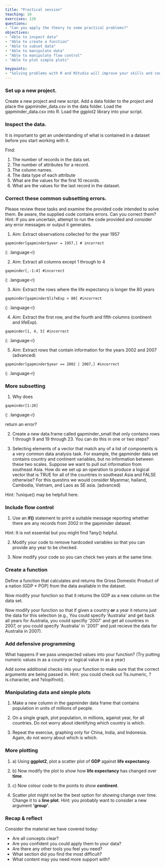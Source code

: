 ```yaml
---
title: "Practical session"
teaching: 10
exercises: 120
questions:
- "Can you apply the theory to some practical problems?"
objectives:
- "Able to inspect data"
- "Able to create a function"
- "Able to subset data"
- "Able to manipulate data"
- "Able to manipulate flow control"
- "Able to plot simple plots"

keypoints:
- "Solving problems with R and RStudio will improve your skills and confidence"
---
```

### Set up a new project.
Create a new project and new script. Add a data folder to the project and place the gapminder_data.csv in the data folder. Load the gapminder_data.csv into R. Load the ggplot2 library into your script.

### Inspect the data.

It is important to get an understanding of what is contained in a dataset before you start working with it.

Find:
1. The number of records in the data set.
2. The number of attributes for a record.
3. The column names.
4. The data type of each attribute
5. What are the values for the first 10 records. 
6. What are the values for the last record in the dataset.


### Correct these common subsetting errors.

Please review these tasks and examine the provided code intended to solve them. Be aware, the supplied code contains errors. Can you correct them? Hint: If you are uncertain, attempt to run the code provided and consider any error messages or output it generates.

1. Aim: Extract observations collected for the year 1957

```
gapminder[gapminder$year = 1957,] # incorrect
```
{: .language-r}

2. Aim: Extract all columns except 1 through to 4

```
gapminder[,-1:4] #incorrect
```
{: .language-r}

3. Aim: Extract the rows where the life expectancy is longer the 80 years

```
gapminder[gapminder$lifeExp > 80] #incorrect
```
{: .language-r}

4. Aim: Extract the first row, and the fourth and fifth columns (continent and lifeExp).

```
gapminder[1, 4, 5] #incorrect
```
{: .language-r}

5. Aim: Extract rows that contain information for the years 2002 and 2007 (advanced)

```
gapminder[gapminder$year == 2002 | 2007,] #incorrect
```
{: .language-r}

### More subsetting

1. Why does 

```
gapminder[1:20]
```
{: .language-r}

return an error?

2. Create a new data.frame called gapminder_small that only contains rows 1 through 9 and 19 through 23. You can do this in one or two steps?

3. Selecting elements of a vector that match any of a list of components is a very common data analysis task. For example, the gapminder data set contains country and continent variables, but no information between these two scales. Suppose we want to pull out information from southeast Asia. How do we set up an operation to produce a logical vector that is TRUE for all of the countries in southeast Asia and FALSE otherwise? For this questins we would consider Myanmar, hailand, Cambodia, Vietnam, and Laos as SE asia. (advanced)

Hint: ?unique() may be helpfull here.


### Include flow control

1. Use an **if()** statement to print a suitable message reporting whether there are any records from 2002 in the gapminder dataset.

Hint: It is not essential but you might find ?any() helpful.

2. Modify your code to remove hardcoded variables so that you can provide any year to be checked.

3. Now modify your code so you can check two years at the same time.

### Create a function 

Define a function that calculates and returns the Gross Domestic Product of a nation (GDP * POP) from the data available in the dataset.

Now modify your function so that it returns the GDP as a new column on the data set.

Now modify your function so that if given a country **or** a year it returns just the data for this selection (e.g., You could specify 'Australia' and get back all years for Australia, you could specifiy '2007' and get all countries in 2007, or you could specify 'Australia' in '2007' and just recieve the data for Australia in 2007).


### Add defensive programming

What happens if we pass unexpected values into your function? (Try putting numeric values in as a country or logical value in as a year)

Add some additional checks into your function to make sure that the correct arguments are being passed in. Hint: you could check out ?is.numeric, ?is.character, and ?stopifnot().

### Manipulating data and simple plots

1. Make a new column in the gapminder data frame that contains population in units of millions of people.

2. On a single graph, plot population, in millions, against year, for all countries. Do not worry about identifying which country is which.

3. Repeat the exercise, graphing only for China, India, and Indonesia. Again, do not worry about which is which.

### More plotting

1. a) Using **ggplot2**, plot a scatter plot of **GDP** against **life expectancy**.

1. b) Now modify the plot to show how **life expectancy** has changed over **time**.

1. c) Now colour code to the points to show **continent**.

2. Scatter plot might not be the best option for showing change over time. Change it to a **line plot**. Hint: you probably want to consider a new argument **'group'**.

### Recap & reflect

Consider the material we have covered today: 
* Are all concepts clear?
* Are you confident you could apply them to your data?
* Are there any other tools you feel you need?
* What section did you find the most difficult?
* What content may you need more support with?







